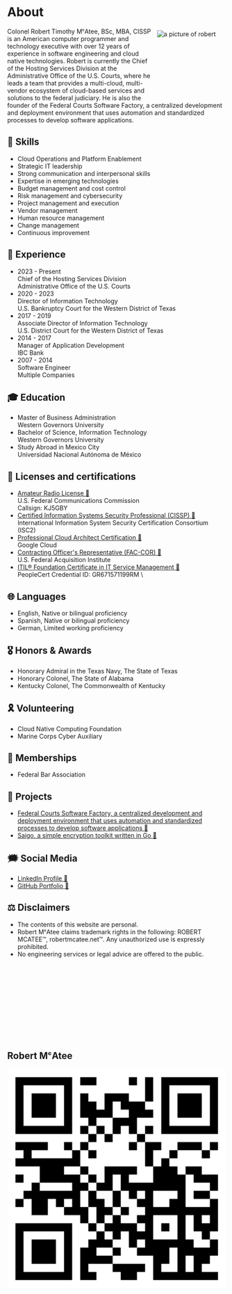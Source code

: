 # About
<img alt="a picture of robert" src="https://avatars.githubusercontent.com/u/5986785" width="153" height="153" align="right" style="padding:0.4rem" />Colonel Robert Timothy MᶜAtee, BSc, MBA, CISSP is an American computer programmer and technology executive with over 12 years of experience in software engineering and cloud native technologies. Robert is currently the Chief of the Hosting Services Division at the Administrative Office of the U.S. Courts, where he leads a team that provides a multi-cloud, multi-vendor ecosystem of cloud-based services and solutions to the federal judiciary. He is also the founder of the Federal Courts Software Factory, a centralized development and deployment environment that uses automation and standardized processes to develop software applications.

## 🔰 Skills
* Cloud Operations and Platform Enablement
* Strategic IT leadership
* Strong communication and interpersonal skills
* Expertise in emerging technologies
* Budget management and cost control
* Risk management and cybersecurity
* Project management and execution
* Vendor management
* Human resource management
* Change management
* Continuous improvement

## 💼 Experience
* 2023 - Present \
Chief of the Hosting Services Division \
Administrative Office of the U.S. Courts
* 2020 - 2023 \
Director of Information Technology \
U.S. Bankruptcy Court for the Western District of Texas
* 2017 - 2019 \
Associate Director of Information Technology \
U.S. District Court for the Western District of Texas
* 2014 - 2017 \
Manager of Application Development \
IBC Bank
* 2007 - 2014 \
Software Engineer \
Multiple Companies

## 🎓 Education
* Master of Business Administration \
Western Governors University
* Bachelor of Science, Information Technology \
Western Governors University
* Study Abroad in Mexico City \
Universidad Nacional Autónoma de México

## 🪪 Licenses and certifications
* [Amateur Radio License 🔗](https://wireless2.fcc.gov/UlsApp/UlsSearch/license.jsp?licKey=4941958) \
U.S. Federal Communications Commission\
Callsign: KJ5GBY
* [Certified Information Systems Security Professional (CISSP) 🔗](https://www.credly.com/badges/24217033-87b5-4758-9022-158394031e53/public_url) \
International Information System Security Certification Consortium (ISC2)
* [Professional Cloud Architect Certification 🔗](https://www.credly.com/badges/5f103564-6268-40e4-b5a7-bce3c8ff7dc1/public_url) \
Google Cloud
* [Contracting Officer's Representative (FAC-COR) 🔗](https://www.fai.gov/certification/fac-cor) \
U.S. Federal Acquisition Institute
* [ITIL® Foundation Certificate in IT Service Management 🔗](https://www.peoplecert.org/for-corporations/certificate-verification-service) \
PeopleCert
Credential ID: GR671571199RM \

## 🌐 Languages
* English, Native or bilingual proficiency 
* Spanish, Native or bilingual proficiency 
* German, Limited working proficiency

## 🎖️ Honors & Awards
* Honorary Admiral in the Texas Navy, The State of Texas
* Honorary Colonel, The State of Alabama
* Kentucky Colonel, The Commonwealth of Kentucky

## 🎗️ Volunteering
* Cloud Native Computing Foundation
* Marine Corps Cyber Auxiliary

## 📛 Memberships
* Federal Bar Association

## 🎯 Projects
* [Federal Courts Software Factory, a centralized development and deployment environment that uses automation and standardized processes to develop software applications 🔗](https://github.com/federal-courts-software-factory)
* [Saigo, a simple encryption toolkit written in Go 🔗](https://github.com/robertmcatee/saigo)

## 🗯️ Social Media
* [LinkedIn Profile 🔗](https://www.linkedin.com/in/robertmcatee)
* [GitHub Portfolio 🔗](https://github.com/robertmcatee)

## ⚖️ Disclaimers
* The contents of this website are personal.
* Robert MᶜAtee claims trademark rights in the following: ROBERT MCATEE™, robertmcatee.net™. Any unauthorized use is expressly prohibited.
* No engineering services or legal advice are offered to the public.

<br /><br /><br /><br /><br /><br /><br /><br /><br /><br />

## Robert MᶜAtee
![qr code for this site](qr-code.png)

<br /><br /><br /><br /><br /><br /><br /><br /><br /><br /><br /><br /><br /><br />
